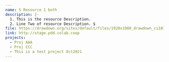```yaml
---
name: S Resource 1 both
description: |-
  1. This is the resource Description.
  2. Line Two of resource Description. $
file: https://drawdown.org/sites/default/files/1920x1080_drawdown_cs101_poster01_0.jpg
link: http://stage.pdd.colab.coop
projects:
  - Proj AAA
  - Proj CCC
  - This is a test project Oct2021
---
```

